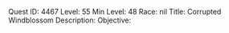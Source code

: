 Quest ID: 4467
Level: 55
Min Level: 48
Race: nil
Title: Corrupted Windblossom
Description: 
Objective: 
